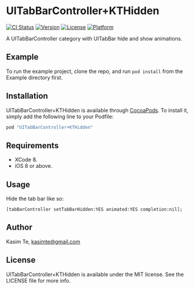 # UITabBarController+KTHidden

[![CI Status](http://img.shields.io/travis/kasimte/UITabBarController-KTHidden.svg?style=flat)](https://travis-ci.org/kasimte/UITabBarController-KTHidden)
[![Version](https://img.shields.io/cocoapods/v/UITabBarController+KTHidden.svg?style=flat)](http://cocoapods.org/pods/UITabBarController+KTHidden)
[![License](https://img.shields.io/cocoapods/l/UITabBarController+KTHidden.svg?style=flat)](http://cocoapods.org/pods/UITabBarController+KTHidden)
[![Platform](https://img.shields.io/cocoapods/p/UITabBarController+KTHidden.svg?style=flat)](http://cocoapods.org/pods/UITabBarController+KTHidden)

A UITabBarController category with UITabBar hide and show animations.

## Example

To run the example project, clone the repo, and run `pod install` from the Example directory first.

## Installation

UITabBarController+KTHidden is available through [CocoaPods](http://cocoapods.org). To install
it, simply add the following line to your Podfile:

```ruby
pod "UITabBarController+KTHidden"
```

## Requirements

- XCode 8.
- iOS 8 or above.

## Usage

Hide the tab bar like so:

```
[tabBarController setTabBarHidden:YES animated:YES completion:nil];
```

## Author

Kasim Te, kasimte@gmail.com

## License

UITabBarController+KTHidden is available under the MIT license. See the LICENSE file for more info.
